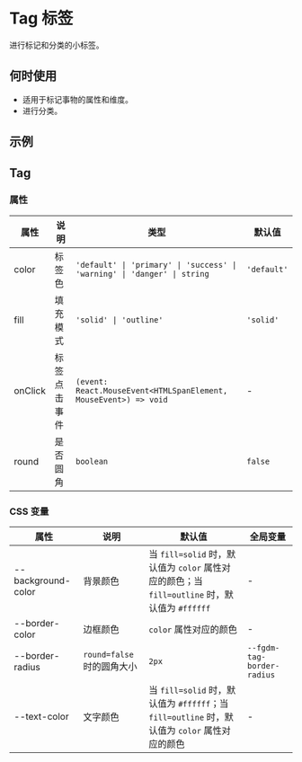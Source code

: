 # Tag 标签

进行标记和分类的小标签。

## 何时使用

- 适用于标记事物的属性和维度。
- 进行分类。

## 示例

<code src="./demos/demo1.tsx"></code>

## Tag

### 属性

| 属性 | 说明 | 类型 | 默认值 |
| --- | --- | --- | --- |
| color | 标签色 | `'default' \| 'primary' \| 'success' \| 'warning' \| 'danger' \| string` | `'default'` |
| fill | 填充模式 | `'solid' \| 'outline'` | `'solid'` |
| onClick | 标签点击事件 | `(event: React.MouseEvent<HTMLSpanElement, MouseEvent>) => void` | - |
| round | 是否圆角 | `boolean` | `false` |

### CSS 变量

| 属性 | 说明 | 默认值 | 全局变量 |
| --- | --- | --- | --- |
| --background-color | 背景颜色 | 当 `fill=solid` 时，默认值为 `color` 属性对应的颜色；当 `fill=outline` 时，默认值为 `#ffffff` | - |
| --border-color | 边框颜色 | `color` 属性对应的颜色 | - |
| --border-radius | `round=false` 时的圆角大小 | `2px` | `--fgdm-tag-border-radius` |
| --text-color | 文字颜色 | 当 `fill=solid` 时，默认值为 `#ffffff`；当 `fill=outline` 时，默认值为 `color` 属性对应的颜色 | - |
